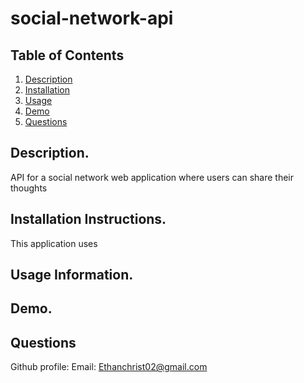 # social-network-api

## Table of Contents

1. [Description]()
2. [Installation]()
3. [Usage]()
4. [Demo]()
5. [Questions]()

## Description.
API for a social network web application where users can share their thoughts

## Installation Instructions.
This application uses

## Usage Information.

## Demo.


## Questions
Github profile: 
Email: Ethanchrist02@gmail.com
